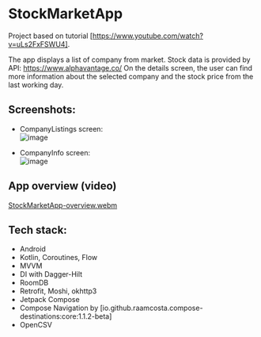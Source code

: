 # StockMarketApp
Project based on tutorial [https://www.youtube.com/watch?v=uLs2FxFSWU4].

The app displays a list of company from market. Stock data is provided by API: https://www.alphavantage.co/
On the details screen, the user can find more information about the selected company and the stock price from the last working day.

## Screenshots:
- CompanyListings screen: <br />
![image](https://github.com/MatLeg25/StockMarketApp/assets/70913892/ae7ff60b-40bb-4348-a55e-615cc182fa52)

- CompanyInfo screen: <br />
![image](https://github.com/MatLeg25/StockMarketApp/assets/70913892/1225edc5-468e-4174-b9e6-c27e158b1fc3)

## App overview (video)
[StockMarketApp-overview.webm](https://github.com/MatLeg25/StockMarketApp/assets/70913892/971568b2-9f4e-4a68-a10f-81227cb768a4)

## Tech stack:
- Android
- Kotlin, Coroutines, Flow
- MVVM
- DI with Dagger-Hilt
- RoomDB
- Retrofit, Moshi, okhttp3
- Jetpack Compose
- Compose Navigation by [io.github.raamcosta.compose-destinations:core:1.1.2-beta]
- OpenCSV
